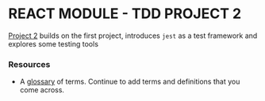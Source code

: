 # REACT MODULE - TDD PROJECT 2

[Project 2](project2) builds on the first project, introduces `jest` as a test framework and explores some testing tools

### Resources
- A [glossary](glossary.md) of terms. Continue to add terms and definitions that you come across.